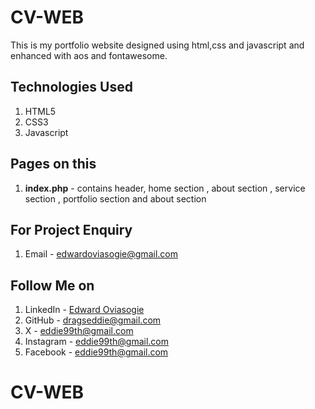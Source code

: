 ﻿# CV-WEB
This is my portfolio website designed using html,css and javascript and enhanced with aos and fontawesome. 




## Technologies Used
1. HTML5
2. CSS3
3. Javascript


## Pages on this 
1. **index.php** - contains header, home section , about section , service section , portfolio section and about section



## For Project Enquiry
1. Email - edwardoviasogie@gmail.com


## Follow Me on
1. LinkedIn - [Edward Oviasogie](https://www.linkedin.com/in/edward-oviasogie-870941240 "Edward Oviasogie on LinkedIn")
2. GitHub - [dragseddie@gmail.com](https://github.com/T-E-G-A "Edward Oviasogie on Github")
3. X - [eddie99th@gmail.com](https://x.com/t_e_g_a__ "Edward Oviasogie on X")
4. Instagram - [eddie99th@gmail.com](https://www.instagram.com/t_.e_.g_.a_/ "Edward Oviasogie on Instagram")
5. Facebook - [eddie99th@gmail.com](https://www.facebook.com/profile.php?id=100076469124568 "Edward Oviasogie on Facebook")





# CV-WEB

